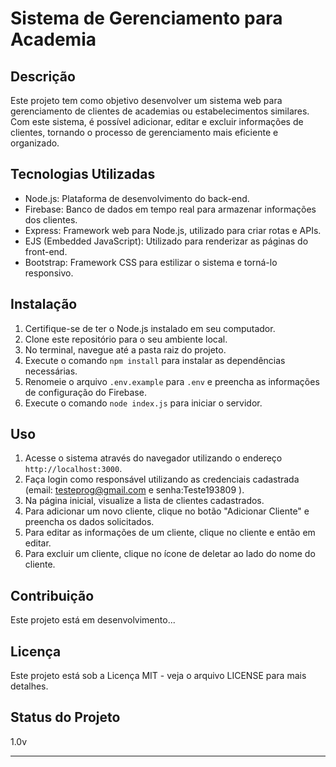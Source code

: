 # Sistema de Gerenciamento para Academia

## Descrição
Este projeto tem como objetivo desenvolver um sistema web para gerenciamento de clientes de academias ou estabelecimentos similares. Com este sistema, é possível adicionar, editar e excluir informações de clientes, tornando o processo de gerenciamento mais eficiente e organizado.

## Tecnologias Utilizadas
- Node.js: Plataforma de desenvolvimento do back-end.
- Firebase: Banco de dados em tempo real para armazenar informações dos clientes.
- Express: Framework web para Node.js, utilizado para criar rotas e APIs.
- EJS (Embedded JavaScript): Utilizado para renderizar as páginas do front-end.
- Bootstrap: Framework CSS para estilizar o sistema e torná-lo responsivo.

## Instalação
1. Certifique-se de ter o Node.js instalado em seu computador.
2. Clone este repositório para o seu ambiente local.
3. No terminal, navegue até a pasta raiz do projeto.
4. Execute o comando `npm install` para instalar as dependências necessárias.
5. Renomeie o arquivo `.env.example` para `.env` e preencha as informações de configuração do Firebase.
6. Execute o comando `node index.js` para iniciar o servidor.

## Uso
1. Acesse o sistema através do navegador utilizando o endereço `http://localhost:3000`.
2. Faça login como responsável utilizando as credenciais cadastrada (email: testeprog@gmail.com e senha:Teste193809 ).
3. Na página inicial, visualize a lista de clientes cadastrados.
4. Para adicionar um novo cliente, clique no botão "Adicionar Cliente" e preencha os dados solicitados.
5. Para editar as informações de um cliente, clique no cliente e então em editar.
6. Para excluir um cliente, clique no ícone de deletar ao lado do nome do cliente.

## Contribuição
Este projeto está em desenvolvimento...

## Licença
Este projeto está sob a Licença MIT - veja o arquivo LICENSE para mais detalhes.

## Status do Projeto
1.0v

---

